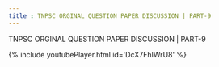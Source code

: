 ```yaml
---
title : TNPSC ORGINAL QUESTION PAPER DISCUSSION | PART-9
---
```


TNPSC ORGINAL QUESTION PAPER DISCUSSION | PART-9



{% include youtubePlayer.html id='DcX7FhIWrU8' %}
